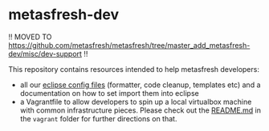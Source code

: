 # metasfresh-dev

!! MOVED TO https://github.com/metasfresh/metasfresh/tree/master_add_metasfresh-dev/misc/dev-support !!

This repository contains resources intended to help metasfresh developers:
* all our [eclipse config files](https://github.com/metasfresh/metasfresh-dev/tree/master/eclipse-config) (formatter, code cleanup, templates etc) and a documentation on how to set import them into eclipse
* a Vagrantfile to allow developers to spin up a local virtualbox machine with common infrastructure pieces. Please check out the [README.md](https://github.com/metasfresh/metasfresh-dev/blob/master/vagrant/README.md) in the `vagrant` folder for further directions on that.
